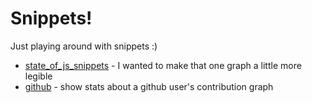 # Snippets!
Just playing around with snippets :)

- [state_of_js_snippets](https://github.com/ecce-domo/snippets/tree/main/state_of_js_snippets) - I wanted to make that one graph a little more legible
- [github](https://github.com/ecce-domo/snippets/tree/main/github) - show stats about a github user's contribution graph
